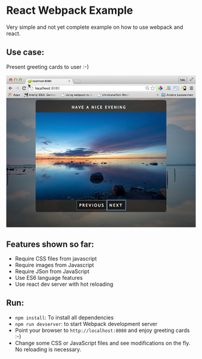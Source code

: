 React Webpack Example
=====================

Very simple and not yet complete example on how to use webpack and react.

Use case:
---------
Present greeting cards to user :-)

![Sample Application](screenshot.png)

Features shown so far:
----------------------
* Require CSS files from javascript
* Require images from Javascript
* Require JSon from JavaScript
* Use ES6 language features
* Use react dev server with hot reloading

Run:
----
* ```npm install```: To install all dependencies
* ```npm run devserver```: to start Webpack development server
* Point your browser to ```http://localhost:8080``` and enjoy greeting cards :-)
* Change some CSS or JavaScript files and see modifications on the fly. No reloading is necessary.



